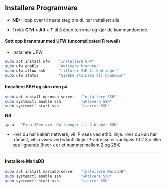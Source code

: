 ## Installere Programvare

* **NB:** Hopp over til neste steg om du har installert alle.

* Trykk **CTrl + Alt + T** til å åpen terminal og kjør de kommandoende.


#### Sett opp brannmur med UFW (uncomplicated Firewall)

* Installere UFW 
```bash
sudo apt install ufw    "Installere UFW"
sudo ufw enable         "Aktivere brannmur"
sudo ufw allow ssh      "tillater SSH-tilkoblinger"
sudo ufw status         "Sjekke statusen til brannmur" 
```


#### Installere SSH og skru den på

```bash
sudo apt install openssh-server   "Installere SSH"
sudo systemctl enable ssh         "Aktivere SSH"
sudo systemctl start ssh          "starter SSH"
```
**NB** 
```bash
ip a   "Finn IPen din. Du trenger til å bruker SSH"
```
* Hvis du har kablet nettverk, vil IP vises ved eth0: linje. Hvis du kun har trådløst, vil ip vises ved wlan0: linje. IP-adresse er vanligvis 10.2.3.x eller noe lignende (hvor x er et nummer mellom 2 og 254)

---


#### Installere MariaDB

```bash
sudo apt install mariadb-server   "Installere MariaDB"
sudo systemctl enable ssh         "Aktivere SSH"
sudo systemctl start ssh          "starter SSH"
```